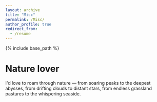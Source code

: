 ```yaml
---
layout: archive
title: "Misc"
permalink: /Misc/
author_profile: true
redirect_from:
  - /resume
---
```


{% include base_path %}

Nature lover
======
I'd love to roam through nature — from soaring peaks to the deepest abysses, from drifting clouds to distant stars, from endless grassland pastures to the whispering seaside.
